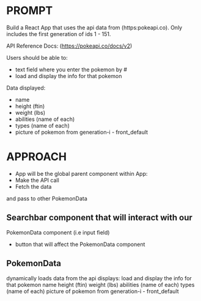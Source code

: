 # PROMPT 
Build a React App that uses the api data from (https:pokeapi.co). Only includes
the first generation of ids 1 - 151.

API Reference Docs: (https://pokeapi.co/docs/v2)

Users should be able to:
 - text field where you enter the pokemon by #
 - load and display the info for that pokemon

Data displayed:
- name
- height (ftin)
- weight (lbs)
- abilities (name of each)
- types (name of each)
- picture of pokemon from generation-i - front_default

# APPROACH
- App will be the global parent component
within App:
- Make the API call
- Fetch the data

and pass to other PokemonData 

## Searchbar component that will interact with our 
PokemonData component (i.e input field)
- button that will affect the PokemonData component

## PokemonData
dynamically loads data from the api
displays:
 load and display the info for that pokemon
 name
 height (ftin)
 weight (lbs)
 abilities (name of each)
 types (name of each)
 picture of pokemon from generation-i - front_default


